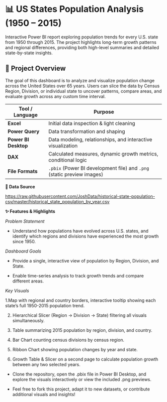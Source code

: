 # 📊 US States Population Analysis (1950 – 2015)

Interactive Power BI report exploring population trends for every U.S. state from 1950 through 2015.
The project highlights long-term growth patterns and regional differences, providing both high-level summaries and detailed state-by-state insights.

## 📝 Project Overview

The goal of this dashboard is to analyze and visualize population change across the United States over 65 years.
Users can slice the data by Census Region, Division, or individual state to uncover patterns, compare areas, and evaluate growth across any custom time interval.



|Tool / Language     | Purpose                                                              |
| -------------------- | ---------------------------------------------------------------------- |
| **Excel**            | Initial data inspection & light cleaning                               |
| **Power Query**      | Data transformation and shaping                                        |
| **Power BI Desktop** | Data modeling, relationships, and interactive visualization            |
| **DAX**              | Calculated measures, dynamic growth metrics, conditional logic         |
| **File Formats**     | `.pbix` (Power BI development file) and `.png` (static preview images) |

**📂 Data Source**

https://raw.githubusercontent.com/JoshData/historical-state-population-csv/master/historical_state_population_by_year.csv

**✨ Features & Highlights**

*Problem Statement*
- Understand how populations have evolved across U.S. states, and identify which regions and divisions have experienced the most growth since 1950.

*Dashboard Goals*

- Provide a single, interactive view of population by Region, Division, and State.

- Enable time-series analysis to track growth trends and compare different areas.

*Key Visuals*

1.Map with regional and country borders, interactive tooltip showing each state’s full 1950-2015 population trend.

2. Hierarchical Slicer (Region → Division → State) filtering all visuals simultaneously.

3. Table summarizing 2015 population by region, division, and country.

4. Bar Chart counting census divisions by census region.

5. Ribbon Chart showing population changes by year and state.

6. Growth Table & Slicer on a second page to calculate population growth between any two selected years.
   

- Clone the repository, open the .pbix file in Power BI Desktop, and explore the visuals interactively or view the included .png previews.

- Feel free to fork this project, adapt it to new datasets, or contribute additional visuals and insights!
